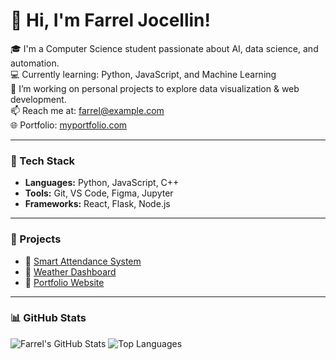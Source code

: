 # 👋 Hi, I'm Farrel Jocellin!

🎓 I'm a Computer Science student passionate about AI, data science, and automation.  
💻 Currently learning: Python, JavaScript, and Machine Learning  
🌱 I’m working on personal projects to explore data visualization & web development.  
📫 Reach me at: farrel@example.com  
🌐 Portfolio: [myportfolio.com](https://myportfolio.com)

---

### 🧠 Tech Stack
- **Languages:** Python, JavaScript, C++
- **Tools:** Git, VS Code, Figma, Jupyter
- **Frameworks:** React, Flask, Node.js

---

### 🚀 Projects
- 🔹 [Smart Attendance System](https://github.com/username/smart-attendance)
- 🔹 [Weather Dashboard](https://github.com/username/weather-dashboard)
- 🔹 [Portfolio Website](https://github.com/username/portfolio)

---

### 📊 GitHub Stats
![Farrel's GitHub Stats](https://github-readme-stats.vercel.app/api?username=farreljocellin&show_icons=true&theme=radical)
![Top Languages](https://github-readme-stats.vercel.app/api/top-langs/?username=farreljocellin&layout=compact&theme=radical)
